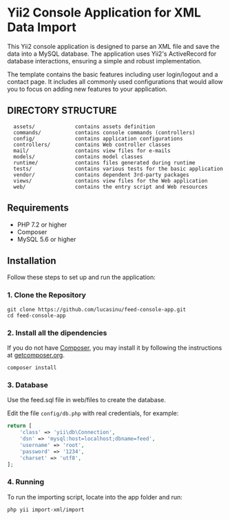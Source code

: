 # Yii2 Console Application for XML Data Import

This Yii2 console application is designed to parse an XML file and save the data into a MySQL database. The application uses Yii2's ActiveRecord for database interactions, ensuring a simple and robust implementation.

The template contains the basic features including user login/logout and a contact page.
It includes all commonly used configurations that would allow you to focus on adding new
features to your application.

DIRECTORY STRUCTURE
-------------------

      assets/             contains assets definition
      commands/           contains console commands (controllers)
      config/             contains application configurations
      controllers/        contains Web controller classes
      mail/               contains view files for e-mails
      models/             contains model classes
      runtime/            contains files generated during runtime
      tests/              contains various tests for the basic application
      vendor/             contains dependent 3rd-party packages
      views/              contains view files for the Web application
      web/                contains the entry script and Web resources



## Requirements

- PHP 7.2 or higher
- Composer
- MySQL 5.6 or higher

## Installation

Follow these steps to set up and run the application:

### 1. Clone the Repository

~~~
git clone https://github.com/lucasinu/feed-console-app.git
cd feed-console-app
~~~

### 2. Install all the dipendencies

If you do not have [Composer](https://getcomposer.org/), you may install it by following the instructions
at [getcomposer.org](https://getcomposer.org/doc/00-intro.md#installation-nix).

~~~
composer install
~~~

### 3. Database

Use the feed.sql file in web/files to create the database.

Edit the file `config/db.php` with real credentials, for example:

```php
return [
    'class' => 'yii\db\Connection',
    'dsn' => 'mysql:host=localhost;dbname=feed',
    'username' => 'root',
    'password' => '1234',
    'charset' => 'utf8',
];
```

### 4. Running

To run the importing script, locate into the app folder and run:

~~~
php yii import-xml/import
~~~


